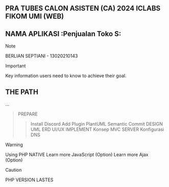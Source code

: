 ## PRA TUBES CALON ASISTEN (CA) 2024 ICLABS FIKOM UMI (WEB)

## NAMA APLIKASI :Penjualan Toko S:
> [!NOTE]
> BERLIAN SEPTIANI - 13020210143


> [!IMPORTANT]
> Key information users need to know to achieve their goal.

## THE PATH
...
> PREPARE
>> Install Discord
>> Add Plugin PlantUML
>> Semantic Commit
> DESIGN
>> UML
>> ERD
>> UI/UX
> IMPLEMENT
>> Konsep MVC
> SERVER
>> Konfigurasi 
>> DNS

> [!WARNING]
> Using PHP NATIVE
> Learn more JavaScript (Option)
> Learn more Ajax (Option)



> [!CAUTION]
> PHP VERSION LASTES



